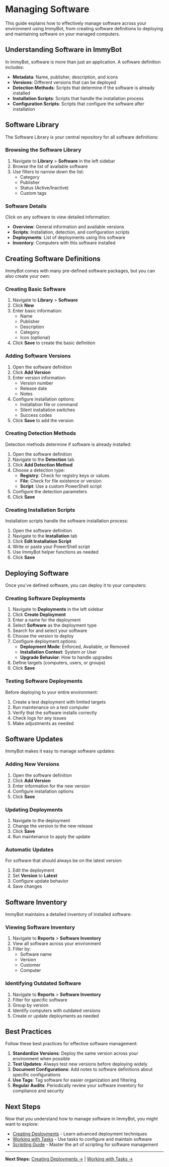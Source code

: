 # Managing Software

This guide explains how to effectively manage software across your environment using ImmyBot, from creating software definitions to deploying and maintaining software on your managed computers.

## Understanding Software in ImmyBot

In ImmyBot, software is more than just an application. A software definition includes:

- **Metadata**: Name, publisher, description, and icons
- **Versions**: Different versions that can be deployed
- **Detection Methods**: Scripts that determine if the software is already installed
- **Installation Scripts**: Scripts that handle the installation process
- **Configuration Scripts**: Scripts that configure the software after installation

## Software Library

The Software Library is your central repository for all software definitions:

### Browsing the Software Library

1. Navigate to **Library** > **Software** in the left sidebar
2. Browse the list of available software
3. Use filters to narrow down the list:
   - Category
   - Publisher
   - Status (Active/Inactive)
   - Custom tags

### Software Details

Click on any software to view detailed information:

- **Overview**: General information and available versions
- **Scripts**: Installation, detection, and configuration scripts
- **Deployments**: List of deployments using this software
- **Inventory**: Computers with this software installed

## Creating Software Definitions

ImmyBot comes with many pre-defined software packages, but you can also create your own:

### Creating Basic Software

1. Navigate to **Library** > **Software**
2. Click **New**
3. Enter basic information:
   - Name
   - Publisher
   - Description
   - Category
   - Icon (optional)
4. Click **Save** to create the basic definition

### Adding Software Versions

1. Open the software definition
2. Click **Add Version**
3. Enter version information:
   - Version number
   - Release date
   - Notes
4. Configure installation options:
   - Installation file or command
   - Silent installation switches
   - Success codes
5. Click **Save** to add the version

### Creating Detection Methods

Detection methods determine if software is already installed:

1. Open the software definition
2. Navigate to the **Detection** tab
3. Click **Add Detection Method**
4. Choose a detection type:
   - **Registry**: Check for registry keys or values
   - **File**: Check for file existence or version
   - **Script**: Use a custom PowerShell script
5. Configure the detection parameters
6. Click **Save**

### Creating Installation Scripts

Installation scripts handle the software installation process:

1. Open the software definition
2. Navigate to the **Installation** tab
3. Click **Edit Installation Script**
4. Write or paste your PowerShell script
5. Use ImmyBot helper functions as needed
6. Click **Save**

## Deploying Software

Once you've defined software, you can deploy it to your computers:

### Creating Software Deployments

1. Navigate to **Deployments** in the left sidebar
2. Click **Create Deployment**
3. Enter a name for the deployment
4. Select **Software** as the deployment type
5. Search for and select your software
6. Choose the version to deploy
7. Configure deployment options:
   - **Deployment Mode**: Enforced, Available, or Removed
   - **Installation Context**: System or User
   - **Upgrade Behavior**: How to handle upgrades
8. Define targets (computers, users, or groups)
9. Click **Save**

### Testing Software Deployments

Before deploying to your entire environment:

1. Create a test deployment with limited targets
2. Run maintenance on a test computer
3. Verify that the software installs correctly
4. Check logs for any issues
5. Make adjustments as needed

## Software Updates

ImmyBot makes it easy to manage software updates:

### Adding New Versions

1. Open the software definition
2. Click **Add Version**
3. Enter information for the new version
4. Configure installation options
5. Click **Save**

### Updating Deployments

1. Navigate to the deployment
2. Change the version to the new release
3. Click **Save**
4. Run maintenance to apply the update

### Automatic Updates

For software that should always be on the latest version:

1. Edit the deployment
2. Set **Version** to **Latest**
3. Configure update behavior
4. Save changes

## Software Inventory

ImmyBot maintains a detailed inventory of installed software:

### Viewing Software Inventory

1. Navigate to **Reports** > **Software Inventory**
2. View all software across your environment
3. Filter by:
   - Software name
   - Version
   - Customer
   - Computer

### Identifying Outdated Software

1. Navigate to **Reports** > **Software Inventory**
2. Filter for specific software
3. Group by version
4. Identify computers with outdated versions
5. Create or update deployments as needed

## Best Practices

Follow these best practices for effective software management:

1. **Standardize Versions**: Deploy the same version across your environment when possible
2. **Test Updates**: Always test new versions before deploying widely
3. **Document Configurations**: Add notes to software definitions about specific configurations
4. **Use Tags**: Tag software for easier organization and filtering
5. **Regular Audits**: Periodically review your software inventory for compliance and security

## Next Steps

Now that you understand how to manage software in ImmyBot, you might want to explore:

- [Creating Deployments](./creating-deployments.md) - Learn advanced deployment techniques
- [Working with Tasks](./working-with-tasks.md) - Use tasks to configure and maintain software
- [Scripting Guide](./scripts.md) - Master the art of scripting for software management

---

**Next Steps:** [Creating Deployments →](./creating-deployments.md) | [Working with Tasks →](./working-with-tasks.md)
